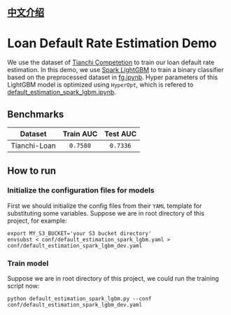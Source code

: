 ## [中文介绍](README-CN.md)

# Loan Default Rate Estimation Demo
We use the dataset of [Tianchi Competetion](https://tianchi.aliyun.com/competition/entrance/531830/information) to train our loan default rate estimation. In this demo, we use [Spark LightGBM](https://microsoft.github.io/SynapseML/) to train a binary classifier based on the preprocessed dataset in [fg.ipynb](../../dataset/tianchi_loan/fg.ipynb). Hyper parameters of this LightGBM model is optimized using `HyperOpt`, which is refered to [default_estimation_spark_lgbm.ipynb](./notebooks/default_estimation_spark_lgbm.ipynb).


## Benchmarks

|    Dataset    | Train AUC | Test AUC |
|:-------------:|:----------:|:--------:|
| Tianchi-Loan |  `0.7580`  | `0.7336` |

## How to run
### Initialize the configuration files for models
First we should initialize the config files from their `YAML` template for substituting some variables. Suppose we are in root directory of this project, for example:

```shell
export MY_S3_BUCKET='your S3 bucket directory'
envsubst < conf/default_estimation_spark_lgbm.yaml > conf/default_estimation_spark_lgbm_dev.yaml
```

### Train model
Suppose we are in root directory of this project, we could run the training script now:
```shell
python default_estimation_spark_lgbm.py --conf conf/default_estimation_spark_lgbm_dev.yaml
```
